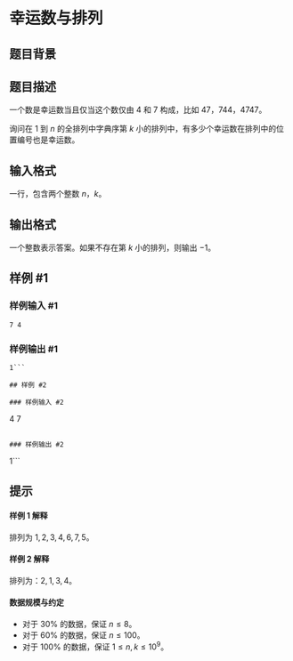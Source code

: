 # 幸运数与排列

## 题目背景



## 题目描述

一个数是幸运数当且仅当这个数仅由 $4$ 和 $7$ 构成，比如 $47$，$744$，$4747$。

询问在 $1$ 到 $n$ 的全排列中字典序第 $k$ 小的排列中，有多少个幸运数在排列中的位置编号也是幸运数。

## 输入格式

一行，包含两个整数 $n$，$k$。

## 输出格式

一个整数表示答案。如果不存在第 $k$ 小的排列，则输出 $-1$。

## 样例 #1

### 样例输入 #1
```
7 4
```

### 样例输出 #1

```
1```

## 样例 #2

### 样例输入 #2
```
4 7
```

### 样例输出 #2

```
1```

## 提示

#### 样例 1 解释

排列为 $1,2,3,4,6,7,5$。

#### 样例 2 解释

排列为：$2,1,3,4$。

#### 数据规模与约定

- 对于 $30\%$ 的数据，保证 $n\le 8$。
- 对于 $60\%$ 的数据，保证 $n\le 100$。
- 对于 $100\%$ 的数据，保证 $1 \leq n,k\le 10^9$。
